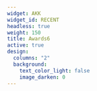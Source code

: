```yaml
---
widget: AKK
widget_id: RECENT
headless: true
weight: 150
title: Awards6
active: true
design:
  columns: "2"
  background:
    text_color_light: false
    image_darken: 0
---
```

